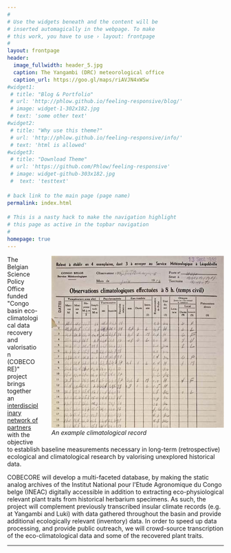 ```yaml
---
#
# Use the widgets beneath and the content will be
# inserted automagically in the webpage. To make
# this work, you have to use › layout: frontpage
#
layout: frontpage
header:
  image_fullwidth: header_5.jpg
  caption: The Yangambi (DRC) meteorological office
  caption_url: https://goo.gl/maps/riAVJN4xWSw
#widget1:
 # title: "Blog & Portfolio"
 # url: 'http://phlow.github.io/feeling-responsive/blog/'
 # image: widget-1-302x182.jpg
 # text: 'some other text'
#widget2:
 # title: "Why use this theme?"
 # url: 'http://phlow.github.io/feeling-responsive/info/'
 # text: 'html is allowed'
#widget3:
 # title: "Download Theme"
 # url: 'https://github.com/Phlow/feeling-responsive'
 # image: widget-github-303x182.jpg
 #  text: 'testtext'
  
# back link to the main page (page name)
permalink: index.html

# This is a nasty hack to make the navigation highlight
# this page as active in the topbar navigation
#
homepage: true
---
```


<figure style="float: right; margin: 0px 0px 15px 30px;"><img src="/images/example_data.jpg" >
   <figcaption><em>An example climatological record</em></figcaption>
</figure>


The Belgian Science Policy Office funded "Congo basin eco-climatological data recovery and valorisation (COBECORE)" project brings together an [interdisciplinary network of partners](http://cobecore.org/team/) with the objective to establish baseline measurements necessary in long-term (retrospective) ecological and climatological research by valorising unexplored historical data.

COBECORE will develop a multi-faceted database, by making the static analog archives of the Institut National pour l'Etude Agronomique du Congo belge (INEAC) digitally accessible in addition to extracting eco-physiological relevant plant traits from historical herbarium specimens. As such, the project will complement previously transcribed insular climate records (e.g. at Yangambi and Luki) with data gathered throughout the basin and provide additional ecologically relevant (inventory) data. In order to speed up data processing, and provide public outreach, we will crowd-source transcription of the eco-climatological data and some of the recovered plant traits.

---
